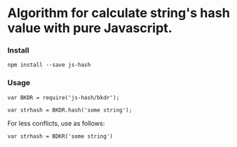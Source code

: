 # Algorithm for calculate string's hash value with pure Javascript.

### Install

```
npm install --save js-hash
```

### Usage

```
var BKDR = require('js-hash/bkdr');

var strhash = BKDR.hash('some string');
```

For less conflicts, use as follows:

```
var strhash = BDKR('some string')
```